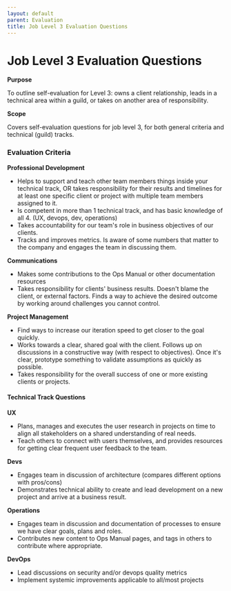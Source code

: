```yaml
---
layout: default
parent: Evaluation
title: Job Level 3 Evaluation Questions
---
```


# Job Level 3 Evaluation Questions

**Purpose**

To outline self-evaluation for Level 3: owns a client relationship, leads in a technical area within a guild, or
takes on another area of responsibility.

**Scope**

Covers self-evaluation questions for job level 3, for both general criteria and technical (guild) tracks.

### Evaluation Criteria 

**Professional Development**

  - Helps to support and teach other team members things inside your
    technical track, OR takes responsibility for their results and
    timelines for at least one specific client or project with multiple
    team members assigned to it.
  - Is competent in more than 1 technical track, and has basic knowledge
    of all 4. (UX, devops, dev, operations)
  - Takes accountability for our team's role in business objectives of
    our clients.
  - Tracks and improves metrics. Is aware of some numbers that matter to
    the company and engages the team in discussing them.

**Communications**

  - Makes some contributions to the Ops Manual or other documentation
    resources
  - Takes responsibility for clients' business results. Doesn't blame
    the client, or external factors. Finds a way to achieve the desired
    outcome by working around challenges you cannot control.

**Project Management**

  - Find ways to increase our iteration speed to get closer to the goal
    quickly.
  - Works towards a clear, shared goal with the client. Follows up on
    discussions in a constructive way (with respect to objectives). Once
    it's clear, prototype something to validate assumptions as quickly
    as possible.
  - Takes responsibility for the overall success of one or more existing
    clients or projects.

#### Technical Track Questions

**UX**

  - Plans, manages and executes the user research in projects on time to
    align all stakeholders on a shared understanding of real needs.
  - Teach others to connect with users themselves, and provides
    resources for getting clear frequent user feedback to the team.

**Devs**

  - Engages team in discussion of architecture (compares different
    options with pros/cons)
  - Demonstrates technical ability to create and lead development on a
    new project and arrive at a business result.

**Operations**

  - Engages team in discussion and documentation of processes to ensure
    we have clear goals, plans and roles.
  - Contributes new content to Ops Manual pages, and tags in others to
    contribute where appropriate.

**DevOps**

  - Lead discussions on security and/or devops quality metrics
  - Implement systemic improvements applicable to all/most projects
